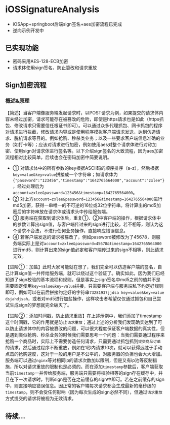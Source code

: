# iOSSignatureAnalysis

* iOSApp+springboot后端sign签名+aes加密流程已完成
* 逆向示例开发中

## 已实现功能

* 密码采用AES-128-ECB加密
* 请求体使用sign签名，防止篡改和请求重放

## Sign加密流程

### 概述&原理

【简述】当客户端像服务端发起请求时，以POST请求为例，如果提交的请求体内容未经过加密，请求可能存在被篡改的危险，即使是https请求也是如此（https抓包、修改请求只需要信任根证书即可）。可以通过众多代理抓包、网卡抓包的程序对请求进行拦截，修改请求内容或是使用程序模拟客户端请求发送，达到仿造请求、脱机请求等目的。例如抢购、秒杀类业务；以及一些要求客户端信息准确的业务（如打卡等）；应该对请求进行加密，例如使用aes对整个请求体进行对称加密、使用sign对请求体进行签名等。以下介绍sign签名的大致流程，因为aes加密流程相对比较简单，后续也会在密码加密中简要说明。

* ① 对请求体中的所有参数的key根据ASCII码的顺序排序（a-z），然后根据`key=value&key=value`拼接成一个字符串；如请求体为`{"password":"123456","timestamp":"1642765564000","account":"zxlee"}`，经过处理后为`account=zxlee&password=123456&timestamp=1642765564000`。
* ② 对上方`account=zxlee&password=123456&timestamp=1642765564000`进行md5加密，获得一串唯一的不可逆的16位或32位字符串。将计算出的md5加密后的字符串放在请求体或请求头中传给服务端。
* ③ 服务端在获取到请求体后，重复①、②中客户端的操作，根据请求体中的参数计算出sign值，与客户端传过来的sign进行比较，若不相等，则认为这个请求不合法，不进行任何业务操作，直接响应错误信息。
* ④ 若客户端发送的请求被篡改了，例如password被修改为了45678，则服务端实际上是对`account=zxlee&password=45678&timestamp=1642765564000`进行md5，则计算出来的sign值必定和客户端传过来的sign不相等，则此请求无效。

【进阶①：加盐】此时大家可能就在想了，我们完全可以仿造客户端的签名，自己计算sign值一并传给服务端，就可以绕过这个验证了。确实如此，因为我们已经知道了sign校验的基本流程和规则，但是事实上sign签名中md5之前的值并不是需要固定使用`key=value&key=value`拼接，只需要客户端与服务端私下约定好规则即可，例如可以在前后拼接约定好的字符串`73281937jjdsa key=value&key=value dsjahdjsah`，或者对md5进行加盐操作，这样攻击者希望仅仅通过抓包和自己尝试生成sign的梦想就完全破灭了。

【进阶②：添加时间戳，防止请求重放】在上述示例中，我们添加了timestamp这个时间戳，它的作用就是防止`请求重放`；通过上述的分析我们发现确实达到了可以防止请求体中的内容被篡改的问题，可以很大程度保证客户端数据的真实性，但是遇到类似抢购、秒杀业务的时候我们需要思考一个问题：当我们需要通过程序来抢购一个商品时，实际上不需要仿造任何请求，只需要通过抓包抓到`提交商品订单`的请求，然后通过程序不断重放，例如在1秒内请求10次，就可以获得远胜于手动点击的抢购速度，这对于一般的用户是不公平的，对服务器的负担也会大大增加。服务端可以通过`nginx`等对相同ip的请求次数加以限制，但是又有ip池等反制措施，所以对请求重放的限制也是必须的。而在添加`timestamp`参数后，客户端获取当前`timestamp`一并传给服务端，服务端只需要将校验相等的sign存在缓存中，并且在下一次请求时，判断sign是否在之前缓存的sign中即可。若在之前缓存的sign中，则直接响应错误信息。因正常的客户端每次请求都会生成最新的毫秒级的`timestamp`，则不会受任何影响（因为每次生成的sign必然不同），但通过`请求重放`方式提交的请求将被视为无效请求。



## 待续...





